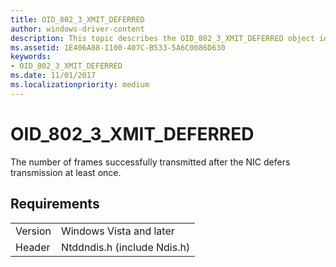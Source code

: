 ```yaml
---
title: OID_802_3_XMIT_DEFERRED
author: windows-driver-content
description: This topic describes the OID_802_3_XMIT_DEFERRED object identifier (OID).
ms.assetid: 1E406A88-1100-407C-B533-5A6C0086D630
keywords:
- OID_802_3_XMIT_DEFERRED
ms.date: 11/01/2017
ms.localizationpriority: medium
---
```


# OID_802_3_XMIT_DEFERRED

The number of frames successfully transmitted after the NIC defers transmission at least once.

## Requirements

| | |
| --- | --- |
| Version | Windows Vista and later |
| Header | Ntddndis.h (include Ndis.h) |

